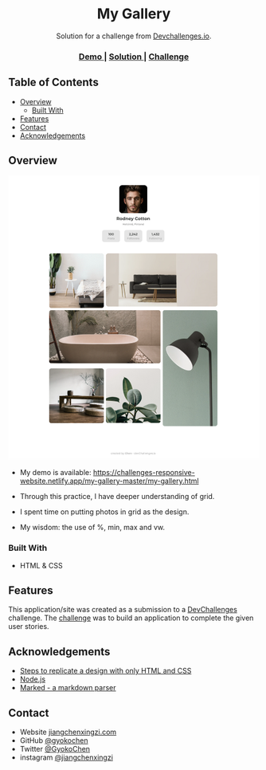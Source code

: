 <!-- Please update value in the {}  -->
<html>
<h1 align="center">My Gallery</h1>

<div align="center">
   Solution for a challenge from  <a href="http://devchallenges.io" target="_blank">Devchallenges.io</a>.
</div>

<div align="center">
  <h3>
    <a href="https://challenges-responsive-website.netlify.app/my-gallery-master/my-gallery.html" target="_blank">
      Demo
    </a>
    <span> | </span>
    <a href="https://github.com/gyokochen/devchallenges-responsive-web-developer/tree/master/my-gallery-master" target="_blank">
      Solution
    </a>
    <span> | </span>
    <a href="https://devchallenges.io/challenges/gcbWLxG6wdennelX7b8I" target="_blank">
      Challenge
    </a>
  </h3>
</div>

<!-- TABLE OF CONTENTS -->

## Table of Contents

- [Overview](#overview)
  - [Built With](#built-with)
- [Features](#features)
- [Contact](#contact)
- [Acknowledgements](#acknowledgements)

<!-- OVERVIEW -->

## Overview

![screenshot](https://github.com/gyokochen/devchallenges-responsive-web-developer/blob/master/my-gallery-master/my-gallery-screenshot.png)

- My demo is available: https://challenges-responsive-website.netlify.app/my-gallery-master/my-gallery.html

- Through this practice, I have deeper understanding of grid.

- I spent time on putting photos in grid as the design.

- My wisdom: the use of %, min, max and vw.

### Built With

<!-- This section should list any major frameworks that you built your project using. Here are a few examples.-->

- HTML & CSS

## Features

<!-- List the features of your application or follow the template. Don't share the figma file here :) -->

This application/site was created as a submission to a [DevChallenges](https://devchallenges.io/solutions/dZR8iq3vMm0a0GoZp6VL) challenge. The [challenge](https://devchallenges.io/challenges/gcbWLxG6wdennelX7b8I) was to build an application to complete the given user stories.

## Acknowledgements

<!-- This section should list any articles or add-ons/plugins that helps you to complete the project. This is optional but it will help you in the future. For exmpale -->

- [Steps to replicate a design with only HTML and CSS](https://devchallenges-blogs.web.app/how-to-replicate-design/)
- [Node.js](https://nodejs.org/)
- [Marked - a markdown parser](https://github.com/chjj/marked)

## Contact

- Website [jiangchenxingzi.com](https://jiangchenxingzi)
- GitHub [@gyokochen](https://github.com/gyokochen)
- Twitter [@GyokoChen](https://twitter.com/GyokoChen)
- instagram [@jiangchenxingzi](https://www.instagram.com/jiangchenxingzi/)
